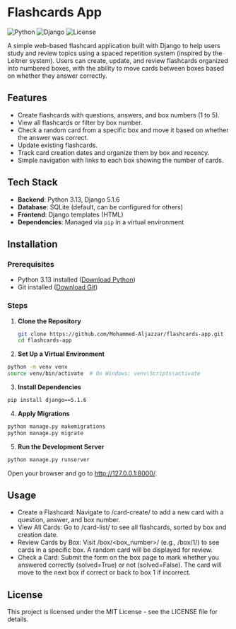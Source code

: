 # Flashcards App

![Python](https://img.shields.io/badge/Python-3.13-blue) ![Django](https://img.shields.io/badge/Django-5.1.6-green) ![License](https://img.shields.io/badge/License-MIT-yellow)

A simple web-based flashcard application built with Django to help users study and review topics using a spaced repetition system (inspired by the Leitner system). Users can create, update, and review flashcards organized into numbered boxes, with the ability to move cards between boxes based on whether they answer correctly.

## Features
- Create flashcards with questions, answers, and box numbers (1 to 5).
- View all flashcards or filter by box number.
- Check a random card from a specific box and move it based on whether the answer was correct.
- Update existing flashcards.
- Track card creation dates and organize them by box and recency.
- Simple navigation with links to each box showing the number of cards.

## Tech Stack
- **Backend**: Python 3.13, Django 5.1.6
- **Database**: SQLite (default, can be configured for others)
- **Frontend**: Django templates (HTML)
- **Dependencies**: Managed via `pip` in a virtual environment

## Installation

### Prerequisites
- Python 3.13 installed ([Download Python](https://www.python.org/downloads/))
- Git installed ([Download Git](https://git-scm.com/downloads))

### Steps
1. **Clone the Repository**
   ```bash
   git clone https://github.com/Mohammed-Aljazzar/flashcards-app.git
   cd flashcards-app
   ```
2. **Set Up a Virtual Environment**
  ```bash
  python -m venv venv
  source venv/bin/activate  # On Windows: venv\Scripts\activate
  ```
3. **Install Dependencies**
  ```bash
  pip install django==5.1.6
  ```
4. **Apply Migrations**
  ```bash
  python manage.py makemigrations
  python manage.py migrate
  ```
5. **Run the Development Server**
  ```bash
  python manage.py runserver
  ```
  Open your browser and go to http://127.0.0.1:8000/.


## Usage
- Create a Flashcard: Navigate to /card-create/ to add a new card with a question, answer, and box number.
- View All Cards: Go to /card-list/ to see all flashcards, sorted by box and creation date.
- Review Cards by Box: Visit /box/<box_number>/ (e.g., /box/1/) to see cards in a specific box. A random card will be displayed for review.
- Check a Card: Submit the form on the box page to mark whether you answered correctly (solved=True) or not (solved=False). The card will move to the next box if correct or back to box 1 if incorrect.

## License
This project is licensed under the MIT License - see the LICENSE file for details.



